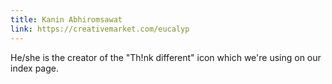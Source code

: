 ```yaml
---
title: Kanin Abhiromsawat
link: https://creativemarket.com/eucalyp
---
```

He/she is the creator of the "Th!nk different" icon which we're using on our index page.